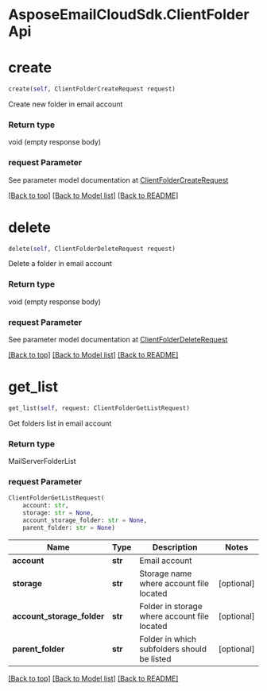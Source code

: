 
# AsposeEmailCloudSdk.ClientFolderApi

        
<a name="create"></a>
# create

```python
create(self, ClientFolderCreateRequest request)
```

Create new folder in email account             

### Return type

void (empty response body)

### request Parameter

See parameter model documentation at [ClientFolderCreateRequest](ClientFolderCreateRequest.md)

[[Back to top]](#) [[Back to Model list]](Models.md) [[Back to README]](README.md)
        
<a name="delete"></a>
# delete

```python
delete(self, ClientFolderDeleteRequest request)
```

Delete a folder in email account             

### Return type

void (empty response body)

### request Parameter

See parameter model documentation at [ClientFolderDeleteRequest](ClientFolderDeleteRequest.md)

[[Back to top]](#) [[Back to Model list]](Models.md) [[Back to README]](README.md)
        
<a name="get_list"></a>
# get_list

```python
get_list(self, request: ClientFolderGetListRequest)
```

Get folders list in email account             

### Return type

MailServerFolderList

### request Parameter
```python
ClientFolderGetListRequest(
    account: str, 
    storage: str = None, 
    account_storage_folder: str = None, 
    parent_folder: str = None)
```

Name | Type | Description  | Notes
------------- | ------------- | ------------- | -------------
 **account** | **str** | Email account | 
 **storage** | **str** | Storage name where account file located | [optional] 
 **account_storage_folder** | **str** | Folder in storage where account file located | [optional] 
 **parent_folder** | **str** | Folder in which subfolders should be listed | [optional] 

[[Back to top]](#) [[Back to Model list]](Models.md) [[Back to README]](README.md)

